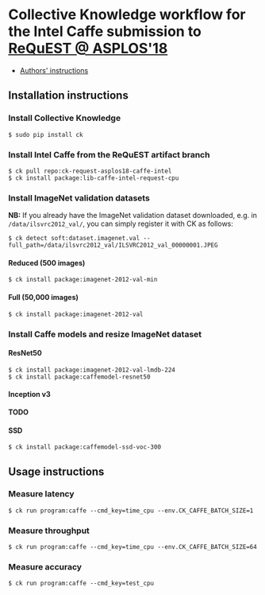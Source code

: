 # Collective Knowledge workflow for the Intel Caffe submission to [ReQuEST @ ASPLOS'18](http://cknowledge.org/request-cfp-asplos2018.html)

- [Authors' instructions](https://github.com/intel/caffe/wiki/ReQuEST-Artifact-Installation-Guide)

## Installation instructions

### Install Collective Knowledge

```
$ sudo pip install ck
```

### Install Intel Caffe from the ReQuEST artifact branch

```
$ ck pull repo:ck-request-asplos18-caffe-intel
$ ck install package:lib-caffe-intel-request-cpu
```

### Install ImageNet validation datasets

**NB:** If you already have the ImageNet validation dataset downloaded, e.g. in
`/data/ilsvrc2012_val/`, you can simply register it with CK as follows:

```
$ ck detect soft:dataset.imagenet.val --full_path=/data/ilsvrc2012_val/ILSVRC2012_val_00000001.JPEG
```

#### Reduced (500 images)
```
$ ck install package:imagenet-2012-val-min
```

#### Full (50,000 images)
```
$ ck install package:imagenet-2012-val
```

### Install Caffe models and resize ImageNet dataset

#### ResNet50

```
$ ck install package:imagenet-2012-val-lmdb-224
$ ck install package:caffemodel-resnet50
```

#### Inception v3

**TODO**

#### SSD

```
$ ck install package:caffemodel-ssd-voc-300
```


## Usage instructions

### Measure latency
```
$ ck run program:caffe --cmd_key=time_cpu --env.CK_CAFFE_BATCH_SIZE=1
```

### Measure throughput
```
$ ck run program:caffe --cmd_key=time_cpu --env.CK_CAFFE_BATCH_SIZE=64
```

### Measure accuracy
```
$ ck run program:caffe --cmd_key=test_cpu
```
